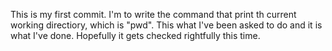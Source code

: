 This is my first commit. I'm to write the command that print th current working directiory, which is "pwd". This what I've been asked to do and it is what I've done. Hopefully it gets checked rightfully this time.
